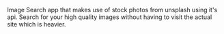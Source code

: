 Image Search app that makes use of stock photos from unsplash using it's api. Search for your high quality images without having to visit the actual site which is heavier.


